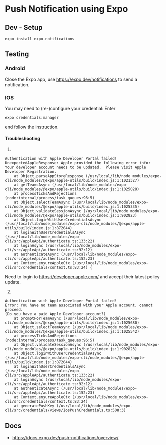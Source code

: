# Push Notification using Expo

## Dev - Setup
`expo install expo-notifications`

## Testing
### Android
Close the Expo app, use https://expo.dev/notifications to send a notification.
### IOS
You may need to (re-)configure your credential:
Enter
```
expo credentials:manager
```
end follow the instruction.

#### Troubleshooting
1. 
```
Authentication with Apple Developer Portal failed!
UnexpectedAppleResponse: Apple provided the following error info:
Your developer account needs to be updated.  Please visit Apple Developer Registration.
    at Object.parseAppStoreResponse (/usr/local/lib/node_modules/expo-cli/node_modules/@expo/apple-utils/build/index.js:1:1021327)
    at getTeamsAsync (/usr/local/lib/node_modules/expo-cli/node_modules/@expo/apple-utils/build/index.js:1:1025028)
    at processTicksAndRejections (node:internal/process/task_queues:96:5)
    at Object.selectTeamAsync (/usr/local/lib/node_modules/expo-cli/node_modules/@expo/apple-utils/build/index.js:1:1025335)
    at Object.validateSessionAsync (/usr/local/lib/node_modules/expo-cli/node_modules/@expo/apple-utils/build/index.js:1:902823)
    at Object.loginWithUserCredentialsAsync (/usr/local/lib/node_modules/expo-cli/node_modules/@expo/apple-utils/build/index.js:1:872044)
    at loginWithUserCredentialsAsync (/usr/local/lib/node_modules/expo-cli/src/appleApi/authenticate.ts:133:22)
    at loginAsync (/usr/local/lib/node_modules/expo-cli/src/appleApi/authenticate.ts:92:12)
    at authenticateAsync (/usr/local/lib/node_modules/expo-cli/src/appleApi/authenticate.ts:152:23)
    at Context.ensureAppleCtx (/usr/local/lib/node_modules/expo-cli/src/credentials/context.ts:83:24) {
```
Need to login to https://developer.apple.com/ and accept their latest policy update.

2.
```
Authentication with Apple Developer Portal failed!
Error: You have no team associated with your Apple account, cannot proceed.
(Do you have a paid Apple Developer account?)
    at promptForTeamAsync (/usr/local/lib/node_modules/expo-cli/node_modules/@expo/apple-utils/build/index.js:1:1025680)
    at Object.selectTeamAsync (/usr/local/lib/node_modules/expo-cli/node_modules/@expo/apple-utils/build/index.js:1:1025542)
    at processTicksAndRejections (node:internal/process/task_queues:96:5)
    at Object.validateSessionAsync (/usr/local/lib/node_modules/expo-cli/node_modules/@expo/apple-utils/build/index.js:1:902823)
    at Object.loginWithUserCredentialsAsync (/usr/local/lib/node_modules/expo-cli/node_modules/@expo/apple-utils/build/index.js:1:872044)
    at loginWithUserCredentialsAsync (/usr/local/lib/node_modules/expo-cli/src/appleApi/authenticate.ts:133:22)
    at loginAsync (/usr/local/lib/node_modules/expo-cli/src/appleApi/authenticate.ts:92:12)
    at authenticateAsync (/usr/local/lib/node_modules/expo-cli/src/appleApi/authenticate.ts:152:23)
    at Context.ensureAppleCtx (/usr/local/lib/node_modules/expo-cli/src/credentials/context.ts:83:24)
    at generatePushKey (/usr/local/lib/node_modules/expo-cli/src/credentials/views/IosPushCredentials.ts:508:3)
```



## Docs
* https://docs.expo.dev/push-notifications/overview/